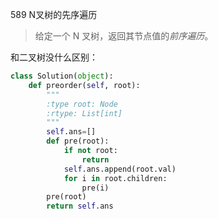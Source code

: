 589 N叉树的先序遍历

> 给定一个 N 叉树，返回其节点值的*前序遍历*。

和二叉树没什么区别：

```python
class Solution(object):
    def preorder(self, root):
        """
        :type root: Node
        :rtype: List[int]
        """
        self.ans=[]
        def pre(root):
            if not root:
                return 
            self.ans.append(root.val)
            for i in root.children:
                pre(i)
        pre(root)
        return self.ans
```

